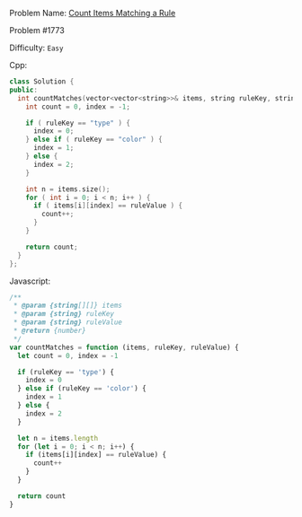 Problem Name: [Count Items Matching a Rule](https://leetcode.com/problems/count-items-matching-a-rule/)

Problem #1773

Difficulty: `Easy`

Cpp:

```cpp
class Solution {
public:
  int countMatches(vector<vector<string>>& items, string ruleKey, string ruleValue) {
    int count = 0, index = -1;

    if ( ruleKey == "type" ) {
      index = 0;
    } else if ( ruleKey == "color" ) {
      index = 1;
    } else {
      index = 2;
    }

    int n = items.size();
    for ( int i = 0; i < n; i++ ) {
      if ( items[i][index] == ruleValue ) {
        count++;
      }
    }

    return count;
  }
};
```

Javascript:

```js
/**
 * @param {string[][]} items
 * @param {string} ruleKey
 * @param {string} ruleValue
 * @return {number}
 */
var countMatches = function (items, ruleKey, ruleValue) {
  let count = 0, index = -1

  if (ruleKey == 'type') {
    index = 0
  } else if (ruleKey == 'color') {
    index = 1
  } else {
    index = 2
  }

  let n = items.length
  for (let i = 0; i < n; i++) {
    if (items[i][index] == ruleValue) {
      count++
    }
  }

  return count
}
```
